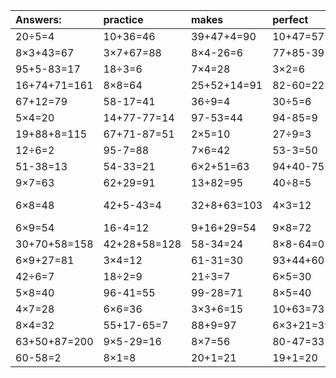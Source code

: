 | Answers: | practice | makes | perfect | ! |
| :--- | :--- | :--- | :--- | :--- |
| 20÷5=4 | 10+36=46 | 39+47+4=90 | 10+47=57 | 7×5=35 | 
| 8×3+43=67 | 3×7+67=88 | 8×4-26=6 | 77+85-39=123 | 18÷6=3 | 
| 95+5-83=17 | 18÷3=6 | 7×4=28 | 3×2=6 | 2×8=16 | 
| 16+74+71=161 | 8×8=64 | 25+52+14=91 | 82-60=22 | 63+5=68 | 
| 67+12=79 | 58-17=41 | 36÷9=4 | 30÷5=6 | 5×3=15 | 
| 5×4=20 | 14+77-77=14 | 97-53=44 | 94-85=9 | 2×7=14 | 
| 19+88+8=115 | 67+71-87=51 | 2×5=10 | 27÷9=3 | 2×9=18 | 
| 12÷6=2 | 95-7=88 | 7×6=42 | 53-3=50 | 22+30=52 | 
| 51-38=13 | 54-33=21 | 6×2+51=63 | 94+40-75=59 | 2×3+51=57 | 
| 9×7=63 | 62+29=91 | 13+82=95 | 40÷8=5 | 50+14=64 | 
| 6×8=48 | 42+5-43=4 | 32+8+63=103 | 4×3=12 | 26+75-49=52 | 
| 6×9=54 | 16-4=12 | 9+16+29=54 | 9×8=72 | 7×3=21 | 
| 30+70+58=158 | 42+28+58=128 | 58-34=24 | 8×8-64=0 | 41-20=21 | 
| 6×9+27=81 | 3×4=12 | 61-31=30 | 93+44+60=197 | 32+17=49 | 
| 42÷6=7 | 18÷2=9 | 21÷3=7 | 6×5=30 | 81÷9=9 | 
| 5×8=40 | 96-41=55 | 99-28=71 | 8×5=40 | 5×7=35 | 
| 4×7=28 | 6×6=36 | 3×3+6=15 | 10+63=73 | 1+31=32 | 
| 8×4=32 | 55+17-65=7 | 88+9=97 | 6×3+21=39 | 4×7+54=82 | 
| 63+50+87=200 | 9×5-29=16 | 8×7=56 | 80-47=33 | 20÷4=5 | 
| 60-58=2 | 8×1=8 | 20+1=21 | 19+1=20 | 56÷7=8 | 
